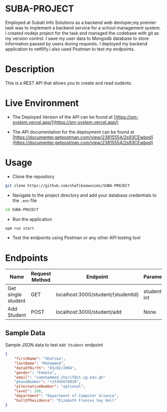 # SUBA-PROJECT
Employed at Subah Info Solutions as a backend web devloper,my premier task was to implement a backend service for a school management system. I created nodejs project for the task and managed the codebase with git as my version control. I save my user data to Mongodb database to store information passed by users during requests. I deployed my backend application to netflify.i also used Postman to test my endpoints.


# Description
This is a REST API that allows you to create and read sudents.

# Live Environment

- The Deployed Version of the API can be found at [https://sm-system.vercel.app/](https://sm-system.vercel.app/)

- The API documentation for the deployment can be found at [https://documenter.getpostman.com/view/23815554/2s93CEwbpd](https://documenter.getpostman.com/view/23815554/2s93CEwbpd)

# Usage

- Clone the repository

```bash
git clone https://github.com/shafikaawusims/SUBA-PROJECT

```

- Navigate to the project directory and add your database credentials to the `.env` file

```bash
cd SUBA-PROJECT
```
- Run the application

```bash
npm run start
```

- Test the endpoints using Postman or any other API testing tool

# Endpoints

| Name | Request Method | Endpoint | Parameters | Response code |
| --- | --- | --- | --- | --- |
| Get single student | GET | localhost:3000/student/{studentId} | studentId: int | 200 OK |
| Add Student | POST | localhost:3000/student/add | None | 201 Created |

## Sample Data

Sample JSON data to test `Add Student` endpoint

```json
{
    "firstName": "Shafika",
    "lastName": "Mohammed",
    "dataOfBirth": "03/02/2004",
    "gender": "Female",
    "email": "samohammed_sharif@st.ug.edu.gh"
    "phoneNumber": "+23345678910",
    "alternativeNumber": "optional",
    "level": 200,
    "department": "Department of Computer Science",
    "hallOfResidence": "Eizabeth Frances Sey Hall"
}
```
